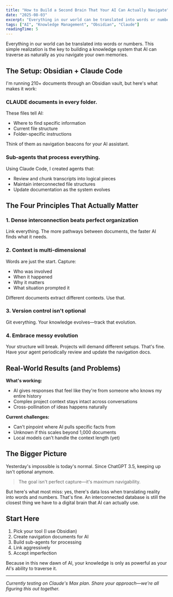 ```yaml
---
title: "How to Build a Second Brain That Your AI Can Actually Navigate"
date: "2025-08-03"
excerpt: "Everything in our world can be translated into words or numbers. This simple realization is the key to building a knowledge system that AI can traverse as naturally as you navigate your own memories."
tags: ["AI", "Knowledge Management", "Obsidian", "Claude"]
readingTime: 5
---
```


Everything in our world can be translated into words or numbers. This simple realization is the key to building a knowledge system that AI can traverse as naturally as you navigate your own memories.

## The Setup: Obsidian + Claude Code

I'm running 210+ documents through an Obsidian vault, but here's what makes it work:

### CLAUDE documents in every folder.
These files tell AI:
- Where to find specific information
- Current file structure
- Folder-specific instructions

Think of them as navigation beacons for your AI assistant.

### Sub-agents that process everything.
Using Claude Code, I created agents that:
- Review and chunk transcripts into logical pieces
- Maintain interconnected file structures
- Update documentation as the system evolves

## The Four Principles That Actually Matter

### 1. Dense interconnection beats perfect organization
Link everything. The more pathways between documents, the faster AI finds what it needs.

### 2. Context is multi-dimensional
Words are just the start. Capture:

- Who was involved
- When it happened
- Why it matters
- What situation prompted it

Different documents extract different contexts. Use that.

### 3. Version control isn't optional
Git everything. Your knowledge evolves—track that evolution.

### 4. Embrace messy evolution
Your structure will break. Projects will demand different setups. That's fine. Have your agent periodically review and update the navigation docs.

## Real-World Results (and Problems)

**What's working:**

- AI gives responses that feel like they're from someone who knows my entire history
- Complex project context stays intact across conversations
- Cross-pollination of ideas happens naturally

**Current challenges:**

- Can't pinpoint where AI pulls specific facts from
- Unknown if this scales beyond 1,000 documents
- Local models can't handle the context length (yet)

## The Bigger Picture

Yesterday's impossible is today's normal. Since ChatGPT 3.5, keeping up isn't optional anymore.

> The goal isn't perfect capture—it's maximum navigability.

But here's what most miss: yes, there's data loss when translating reality into words and numbers. That's fine. An interconnected database is still the closest thing we have to a digital brain that AI can actually use.

## Start Here

1. Pick your tool (I use Obsidian)
2. Create navigation documents for AI
3. Build sub-agents for processing
4. Link aggressively
5. Accept imperfection

Because in this new dawn of AI, your knowledge is only as powerful as your AI's ability to traverse it.

---

*Currently testing on Claude's Max plan. Share your approach—we're all figuring this out together.*